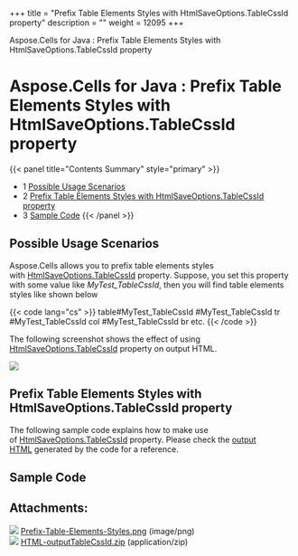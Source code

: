 +++
title = "Prefix Table Elements Styles with HtmlSaveOptions.TableCssId property" 
description = "" 
weight = 12095 
+++

Aspose.Cells for Java : Prefix Table Elements Styles with HtmlSaveOptions.TableCssId property  

# Aspose.Cells for Java : Prefix Table Elements Styles with HtmlSaveOptions.TableCssId property


{{< panel title="Contents Summary" style="primary" >}}
*   1 [Possible Usage Scenarios](#PrefixTableElementsStyleswithHtmlSaveOptions.TableCssIdproperty-PossibleUsageScenarios)
*   2 [Prefix Table Elements Styles with HtmlSaveOptions.TableCssId property](#PrefixTableElementsStyleswithHtmlSaveOptions.TableCssIdproperty-PrefixTableElementsStyleswithHtmlSaveOptions.TableCssIdproperty)
*   3 [Sample Code](#PrefixTableElementsStyleswithHtmlSaveOptions.TableCssIdproperty-SampleCode)
{{< /panel >}}
 

## Possible Usage Scenarios

Aspose.Cells allows you to prefix table elements styles with [HtmlSaveOptions.TableCssId](https://apireference.aspose.com/javascript/cells/aspose.cells/htmlsaveoptions#TableCssId) property. Suppose, you set this property with some value like *MyTest\_TableCssId*, then you will find table elements styles like shown below

{{< code lang="cs" >}}
table#MyTest_TableCssId
#MyTest_TableCssId tr
#MyTest_TableCssId col
#MyTest_TableCssId br
etc.
{{< /code >}}

The following screenshot shows the effect of using [HtmlSaveOptions.TableCssId](https://apireference.aspose.com/javascript/cells/aspose.cells/htmlsaveoptions#TableCssId) property on output HTML. 

![](https://docs2.aspose.com/cells/java/attachments/60229107/60489788.png)  

## Prefix Table Elements Styles with HtmlSaveOptions.TableCssId property

The following sample code explains how to make use of [HtmlSaveOptions.TableCssId](https://apireference.aspose.com/javascript/cells/aspose.cells/htmlsaveoptions#TableCssId) property. Please check the [output HTML](https://docs2.aspose.com/cells/java/attachments/60229107/60489791.zip) generated by the code for a reference.

## Sample Code

## Attachments:

![](https://docs2.aspose.com/cells/java/images/icons/bullet_blue.gif) [Prefix-Table-Elements-Styles.png](https://docs2.aspose.com/cells/java/attachments/60229107/60489788.png) (image/png)  
![](https://docs2.aspose.com/cells/java/images/icons/bullet_blue.gif) [HTML-outputTableCssId.zip](https://docs2.aspose.com/cells/java/attachments/60229107/60489791.zip) (application/zip)  

